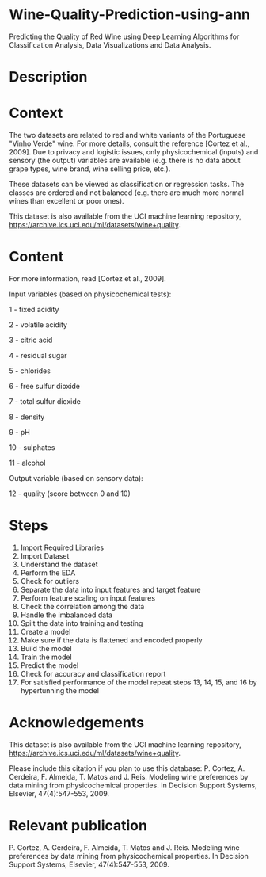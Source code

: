 # Wine-Quality-Prediction-using-ann
Predicting the Quality of Red Wine using Deep Learning Algorithms for Classification Analysis, Data Visualizations and Data Analysis.

# Description

# Context
The two datasets are related to red and white variants of the Portuguese "Vinho Verde" wine. For more details, consult the reference [Cortez et al., 2009]. Due to privacy and logistic issues, only physicochemical (inputs) and sensory (the output) variables are available (e.g. there is no data about grape types, wine brand, wine selling price, etc.).

These datasets can be viewed as classification or regression tasks. The classes are ordered and not balanced (e.g. there are much more normal wines than excellent or poor ones).

This dataset is also available from the UCI machine learning repository, https://archive.ics.uci.edu/ml/datasets/wine+quality.

# Content
For more information, read [Cortez et al., 2009].

Input variables (based on physicochemical tests):

1 - fixed acidity 

2 - volatile acidity 

3 - citric acid 

4 - residual sugar 

5 - chlorides 

6 - free sulfur dioxide 

7 - total sulfur dioxide 

8 - density 

9 - pH 

10 - sulphates 

11 - alcohol 

Output variable (based on sensory data): 

12 - quality (score between 0 and 10) 

# Steps

1. Import Required Libraries
2. Import Dataset
3. Understand the dataset
4. Perform the EDA
5. Check for outliers
6. Separate the data into input features and target feature
7. Perform feature scaling on input features
8. Check the correlation among the data
9. Handle the imbalanced data
10. Spilt the data into training and testing
11. Create a model
12. Make sure if the data is flattened and encoded properly
13. Build the model
14. Train the model
15. Predict the model
16. Check for accuracy and classification report
17. For satisfied performance of the model repeat steps 13, 14, 15, and 16 by hypertunning the model

# Acknowledgements
This dataset is also available from the UCI machine learning repository, https://archive.ics.uci.edu/ml/datasets/wine+quality.

Please include this citation if you plan to use this database: P. Cortez, A. Cerdeira, F. Almeida, T. Matos and J. Reis. Modeling wine preferences by data mining from physicochemical properties. In Decision Support Systems, Elsevier, 47(4):547-553, 2009.

# Relevant publication
P. Cortez, A. Cerdeira, F. Almeida, T. Matos and J. Reis. Modeling wine preferences by data mining from physicochemical properties. In Decision Support Systems, Elsevier, 47(4):547-553, 2009.
